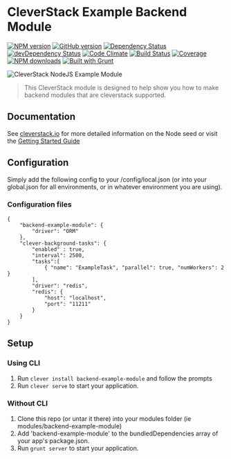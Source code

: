 CleverStack Example Backend Module
====================
[![NPM version](https://badge.fury.io/js/backend-example-module.png)](http://badge.fury.io/js/backend-example-module) [![GitHub version](https://badge.fury.io/gh/cleverstack%2Fbackend-example-module.png)](http://badge.fury.io/gh/cleverstack%2Fbackend-example-module) [![Dependency Status](https://david-dm.org/CleverStack/backend-example-module.png)](https://david-dm.org/CleverStack/backend-example-module) [![devDependency Status](https://david-dm.org/CleverStack/backend-example-module/dev-status.png)](https://david-dm.org/CleverStack/backend-example-module#info=devDependencies) [![Code Climate](https://codeclimate.com/github/CleverStack/backend-example-module.png)](https://codeclimate.com/github/CleverStack/backend-example-module) [![Build Status](https://secure.travis-ci.org/CleverStack/backend-example-module.png?branch=master)](https://travis-ci.org/CleverStack/backend-example-module) [![Coverage](https://codeclimate.com/github/CleverStack/backend-example-module/coverage.png)](https://codeclimate.com/github/CleverStack/backend-example-module) [![NPM downloads](http://img.shields.io/npm/dm/backend-example-module.png)](https://www.npmjs.org/package/backend-example-module) [![Built with Grunt](https://cdn.gruntjs.com/builtwith.png)](http://gruntjs.com/) 

![CleverStack NodeJS Example Module](http://cleverstack.github.io/assets/img/logos/node-seed-logo-clean.png "CleverStack NodeJS Example Module")
<blockquote>
This CleverStack module is designed to help show you how to make backend modules that are cleverstack supported.
</blockquote>

## Documentation

See [cleverstack.io](http://cleverstack.io/documentation/#backend) for more detailed information on the Node seed or visit the [Getting Started Guide](http://cleverstack.io/getting-started/)

## Configuration
Simply add the following config to your /config/local.json (or into your global.json for all environments, or in whatever environment you are using).

### Configuration files

```
{
    "backend-example-module": {
        "driver": "ORM"
    },
    "clever-background-tasks": {
        "enabled" : true,
        "interval": 2500,
        "tasks":[
            { "name": "ExampleTask", "parallel": true, "numWorkers": 2 }
        ],
        "driver": "redis",
        "redis": {
            "host": "localhost",
            "port": "11211"
        }
    }
}
```

## Setup

### Using CLI
1. Run `clever install backend-example-module` and follow the prompts
2. Run `clever serve` to start your application.

### Without CLI
1. Clone this repo (or untar it there) into your modules folder (ie modules/backend-example-module)
2. Add 'backend-example-module' to the bundledDependencies array of your app's package.json.
6. Run `grunt server` to start your application.